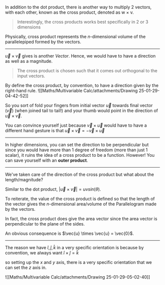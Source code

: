 In addition to the dot product, there is another way to multiply 2 vectors, with each other, known as the cross product, denoted as w $\times$ v. 

 >Interestingly, the cross products works best specifically in $2$ or $3$ dimensions
 
 Physically, cross product represents the $n$-dimensional volume of the parallelepiped formed by the vectors.

---
$\vec{u} \times \vec{v}$ gives is another *Vector*.
Hence, we would have to have a direction as well as a magnitude.

>The cross product is chosen such that it comes out orthogonal to the input vectors.

By define the cross product, by convention, to have a direction given by the right-hand rule.
![[Maths/Multivariable Calc/attachments/Drawing 25-01-29-04-42-52]]

So you sort of fold your fingers from initial vector $\vec{u}$ towards final vector ($\vec{v}$) (when joined tail to tail!) and your thumb would point in the direction of $\vec{u} \times \vec{v}$.

You can convince yourself just because $\vec{v} \times \vec{u}$ would have to have a different hand gesture is that 
$\vec{u} \times \vec{v} = - \vec{v} \times \vec{u}$

---
In higher dimensions, you can set the direction to be perpendicular but since you would have more than 1 degree of freedom (more than just 1 scalar), it ruins the idea of a cross product to be a function. However! You can save yourself with an **outer product**.

---

We've taken care of the direction of the cross product but what about the length/magnitude?

Similar to the dot product, $|\vec{u} \times \vec{v}| = uvsin(\theta)$.

To reiterate, the value of the cross product is defined so that the length of the vector gives the $n$-dimensional area/volume of the Parallelogram made by the vectors.

In fact, the cross product does give the area vector since the area vector is perpendicular to the plane of the sides.

An obvious consequence is $\vec{u} \times \vec{u} = \vec{0}$.

---

The reason we have $\hat{i}, \hat{j}, \hat{k}$ in a very specific orientation is because by convention, we always want $\hat{i} \times \hat{j} = \hat{k}$

so setting up the $x$ and $y$ axis, there is a very specific orientation that we can set the $z$ axis in.

![[Maths/Multivariable Calc/attachments/Drawing 25-01-29-05-02-40]]

